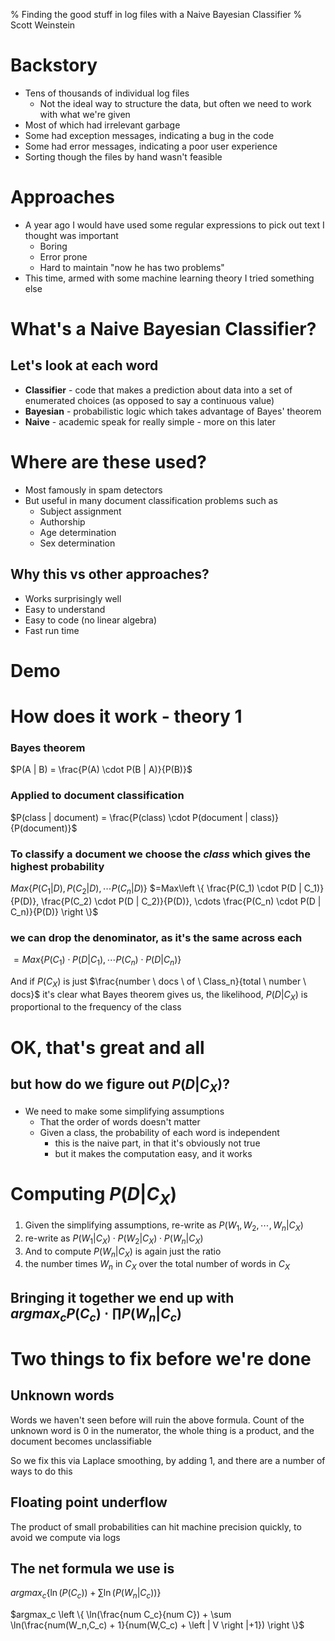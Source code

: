 % Finding the good stuff in log files with a Naive Bayesian Classifier
% Scott Weinstein



# Backstory
* Tens of thousands of individual log files
    * Not the ideal way to structure the data, but often we need to work with what we're given
* Most of which had irrelevant garbage
* Some had exception messages, indicating a bug in the code
* Some had error messages, indicating a poor user experience
* Sorting though the files by hand wasn't feasible

# Approaches
* A year ago I would have used some regular expressions to pick out text I thought was important
    * Boring
    * Error prone
    * Hard to maintain "now he has two problems"
* This time, armed with some machine learning theory I tried something else

# What's a Naive Bayesian Classifier?

## Let's look at each word
* **Classifier** - code that makes a prediction about data into a set of enumerated choices (as opposed to say a continuous value)
* **Bayesian** - probabilistic logic which takes advantage of Bayes' theorem
* **Naive** - academic speak for really simple - more on this later

# Where are these used?
* Most famously in spam detectors
* But useful in many document classification problems such as
    * Subject assignment
    * Authorship
    * Age determination
    * Sex determination


## Why this vs other approaches?
* Works surprisingly well
* Easy to understand
* Easy to code (no linear algebra)
* Fast run time


# Demo

# How does it work - theory 1
### Bayes theorem
$P(A | B) = \frac{P(A) \cdot   P(B | A)}{P(B)}$

### Applied to document classification
$P(class | document) = \frac{P(class) \cdot P(document | class)}{P(document)}$

### To classify a document we choose the _class_ which gives the highest probability
$Max\left \{  P(C_1 | D),  P(C_2 | D), \cdots  P(C_n | D) \right \}$
$=Max\left \{  \frac{P(C_1) \cdot P(D | C_1)}{P(D)},  \frac{P(C_2) \cdot P(D | C_2)}{P(D)}, \cdots  \frac{P(C_n) \cdot P(D | C_n)}{P(D)} \right \}$


### we can drop the denominator, as it's the same across each

$=Max\left \{  P(C_1) \cdot P(D | C_1) , \cdots P(C_n) \cdot P(D | C_n) \right \}$


And if $P(C_X)$ is just  $\frac{number \ docs \ of \ Class_n}{total \ number \ docs}$  it's clear what Bayes theorem gives us, the likelihood, $P(D|C_X)$ is proportional to the frequency of the class

# OK, that's great and all 

## but how do we figure out $P(D|C_X)$?
* We need to make some simplifying assumptions
    * That the order of words doesn't matter
    * Given a class, the probability of each word is independent
        * this is the naive part, in that it's obviously not true
        * but it makes the computation easy, and it works

# Computing $P(D|C_X)$
1. Given the simplifying assumptions, re-write as $P(W_1, W_2, \cdots, W_n| C_X)$
2. re-write as $P(W_1| C_X) \cdot P(W_2| C_X) \cdot P(W_n| C_X)$
3. And to compute $P(W_n| C_X)$ is again just the ratio 
4. the number times $W_n$ in $C_X$ over the total number of words in $C_X$ 

## Bringing it together we end up with $argmax_c P(C_c) \cdot \prod P(W_n|C_c)$


# Two things to fix before we're done 
## Unknown words
Words we haven't seen before will ruin the above formula. 
Count of the unknown word is 0 in the numerator, the whole thing is a product, and the document becomes unclassifiable

So we fix this via Laplace smoothing, by adding 1, and there are a number of ways to do this

## Floating point underflow
The product of small probabilities can hit machine precision quickly, to avoid we compute via logs

## The net formula we use is

$argmax_c \left \{  \ln(P(C_c)) + \sum \ln(P(W_n|C_c))  \right \}$
   
$argmax_c \left \{ \ln(\frac{num C_c}{num C}) + \sum \ln(\frac{num(W_n,C_c) + 1}{num(W,C_c) + \left | V \right |+1}) \right \}$


